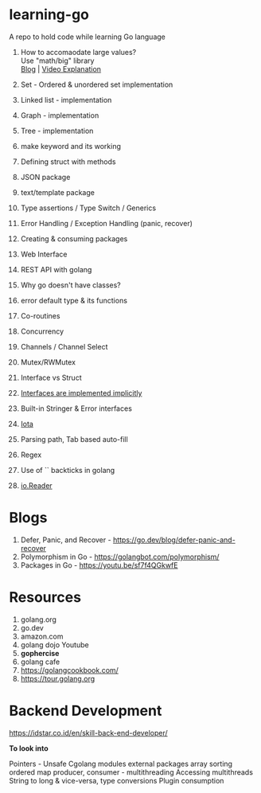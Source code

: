 # learning-go
A repo to hold code while learning Go language

1. How to accomaodate large values?  
    Use "math/big" library   
    [Blog](https://blog.devgenius.io/big-int-in-go-handling-large-numbers-is-easy-157cb272dd4f) |
    [Video Explanation](https://youtu.be/MaUnR6bXGBE)
    
2. Set - Ordered & unordered set implementation
3. Linked list - implementation
4. Graph - implementation
5. Tree - implementation
6. make keyword and its working
7. Defining struct with methods
8. JSON package
9.  text/template package
10. Type assertions / Type Switch / Generics
11. Error Handling / Exception Handling (panic, recover)
12. Creating & consuming packages
13. Web Interface
14. REST API with golang
15. Why go doesn't have classes?
16. error default type & its functions
17. Co-routines
18. Concurrency
19. Channels / Channel Select
20. Mutex/RWMutex
21. Interface vs Struct
22. [Interfaces are implemented implicitly](https://tour.golang.org/methods/10)
23. Built-in Stringer & Error interfaces
24. [Iota](https://medium.com/swlh/iota-create-effective-constants-in-golang-b399f94aac31)
25. Parsing path, Tab based auto-fill
26. Regex
27. Use of `` backticks in golang
28. [io.Reader](https://pkg.go.dev/io#Reader)


# Blogs

1. Defer, Panic, and Recover - https://go.dev/blog/defer-panic-and-recover
2. Polymorphism in Go - https://golangbot.com/polymorphism/
3. Packages in Go - https://youtu.be/sf7f4QGkwfE
   

# Resources

1. golang.org
2. go.dev
3. amazon.com
4. golang dojo Youtube
5. **gophercise**
6. golang cafe
7. https://golangcookbook.com/
8. https://tour.golang.org

# Backend Development

https://idstar.co.id/en/skill-back-end-developer/

**To look into**

Pointers - Unsafe
Cgolang 
modules
external packages
array sorting
ordered map 
producer, consumer - multithreading
Accessing multithreads
String to long & vice-versa, type conversions
Plugin consumption
